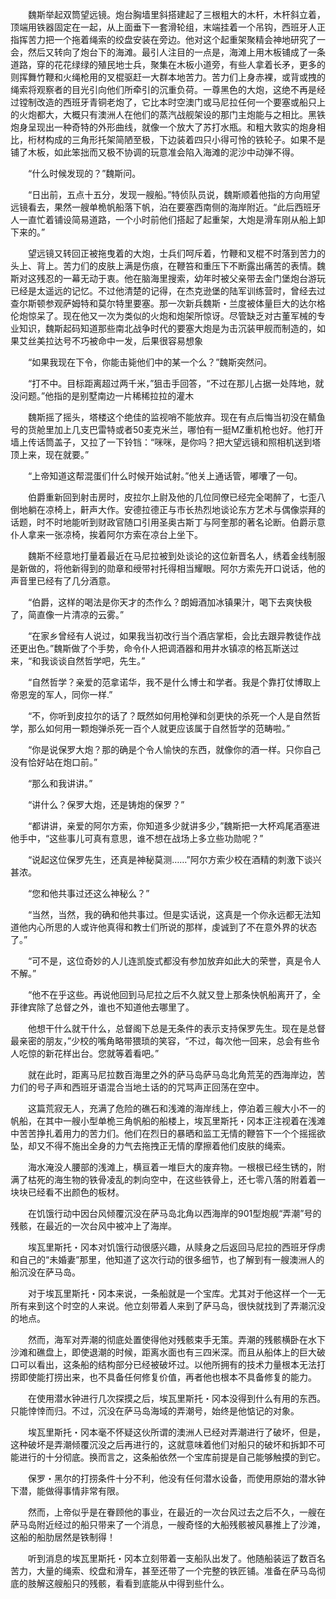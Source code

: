　　魏斯举起双筒望远镜。炮台胸墙里斜搭建起了三根粗大的木杆，木杆斜立着，顶端用铁器固定在一起，从上面垂下一套滑轮组，末端挂着一个吊钩，西班牙人正指挥苦力把一个拖着绳索的绞盘安装在旁边。他对这个起重架聚精会神地研究了一会，然后又转向了炮台下的海滩。最引人注目的一点是，海滩上用木板铺成了一条道路，穿的花花绿绿的殖民地士兵，聚集在木板小道旁，有些人拿着长矛，更多的则挥舞竹鞭和火绳枪用的叉棍驱赶一大群本地苦力。苦力们上身赤裸，或背或拽的绳索将观察者的目光引向他们所牵引的沉重负荷。一尊黑色的大炮，这绝不再是经过镗制改造的西班牙青铜老炮了，它比本时空澳门或马尼拉任何一个要塞或船只上的火炮都大，大概只有澳洲人在他们的蒸汽战舰架设的那门主炮能与之相比。黑铁炮身呈现出一种奇特的外形曲线，就像一个放大了苏打水瓶。和粗大敦实的炮身相比，桁材构成的三角形托架简陋至极，下边装着四只小得可怜的铁轮子。如果不是铺了木板，如此笨拙而又极不协调的玩意准会陷入海滩的泥沙中动弹不得。

　　“什么时候发现的？”魏斯问。

　　“日出前，五点十五分，发现一艘船。”特侦队员说，魏斯顺着他指的方向用望远镜看去，果然一艘单桅帆船落下帆，泊在要塞西南侧的海岸附近。“此后西班牙人一直忙着铺设简易道路，一个小时前他们搭起了起重架，大炮是滑车刚从船上卸下来的。”

　　望远镜又转回正被拖曳着的大炮，士兵们呵斥着，竹鞭和叉棍不时落到苦力的头上、背上。苦力们的皮肤上满是伤痕，在鞭笞和重压下不断露出痛苦的表情。魏斯对这残忍的一幕无动于衷。他在脑海里搜索，幼年时被父亲带去金门堡炮台游玩已经是太遥远的记忆。不过他清楚的记得，在杰克逊堡的陆军训练营时，曾经去过查尔斯顿参观萨姆特和莫尔特里要塞。那一次新兵魏斯・兰度被体量巨大的达尔格伦炮惊呆了。现在他又一次为类似的火炮和炮架所惊讶。尽管缺乏对古董军械的专业知识，魏斯起码知道那些南北战争时代的要塞大炮是为击沉装甲舰而制造的，如果艾丝美拉达号不巧被命中一发，后果很容易想象

　　“如果我现在下令，你能击毙他们中的某一个么？”魏斯突然问。

　　“打不中。目标距离超过两千米，”狙击手回答，“不过在那儿占据一处阵地，就没问题。”他指的是别墅南边一片稀稀拉拉的灌木

　　魏斯摇了摇头，塔楼这个绝佳的监视哨不能放弃。现在有点后悔当初没在鲭鱼号的货舱里加上几支巴雷特或者50麦克米兰，哪怕有一挺MZ重机枪也好。他打开墙上传话筒盖子，又拉了一下铃铛：“咪咪，是你吗？把大望远镜和照相机送到塔顶上来，现在就要。”

　　“上帝知道这帮混蛋们什么时候开始试射。”他关上通话管，嘟囔了一句。

　　伯爵重新回到射击房时，皮拉尔上尉及他的几位同僚已经完全喝醉了，七歪八倒地躺在凉椅上，鼾声大作。安德拉德正与市长热烈地谈论东方艺术与偶像崇拜的话题，时不时地能听到财政官随口引用圣奥古斯丁与阿奎那的著名论断。伯爵示意仆人拿来一张凉椅，挨着阿尔方索在凉台上坐下。

　　魏斯不经意地打量着最近在马尼拉被到处谈论的这位新晋名人，绣着金线制服是新做的，将他新得到的勋章和绶带衬托得相当耀眼。阿尔方索先开口说话，他的声音里已经有了几分酒意。

　　“伯爵，这样的喝法是你天才的杰作么？朗姆酒加冰镇果汁，喝下去爽快极了，简直像一片清凉的云雾。”

　　“在家乡曾经有人说过，如果我当初改行当个酒店掌柜，会比去跟异教徒作战还更出色。”魏斯做了个手势，命令仆人把调酒器和用井水镇凉的格瓦斯送过来，“和我谈谈自然哲学吧，先生。”

　　“自然哲学？亲爱的范拿诺华，我不是什么博士和学者。我是个靠打仗博取上帝恩宠的军人，同你一样.”

　　“不，你听到皮拉尔的话了？既然如何用枪弹和剑更快的杀死一个人是自然哲学，那么如何用一颗炮弹杀死一百个人就更应该属于自然哲学的范畴啦。”

　　“你是说保罗大炮？那的确是个令人愉快的东西，就像你的酒一样。只你自己没有恰好站在炮口前。”

　　“那么和我讲讲。”

　　“讲什么？保罗大炮，还是铸炮的保罗？”

　　“都讲讲，亲爱的阿尔方索，你知道多少就讲多少，”魏斯把一大杯鸡尾酒塞进他手中，“这些事儿可真有意思，谁不想在战场上多立些功勋呢？”

　　“说起这位保罗先生，还真是神秘莫测……”阿尔方索少校在酒精的刺激下谈兴甚浓。

　　“您和他共事过还这么神秘么？”

　　“当然，当然，我的确和他共事过。但是实话说，这真是一个你永远都无法知道他内心所思的人或许他真得和教士们所说的那样，虔诚到了不在意外界的状态了。”

　　“可不是，这位奇妙的人儿连凯旋式都没有参加放弃如此大的荣誉，真是令人不解。”

　　“他不在乎这些。再说他回到马尼拉之后不久就又登上那条快帆船离开了，全菲律宾除了总督之外，谁也不知道他去哪里了。

　　他想干什么就干什么，总督阁下总是无条件的表示支持保罗先生。现在是总督最亲密的朋友，”少校的嘴角略带猥琐的笑容，“不过，每次他一回来，总会有些令人吃惊的新花样出台。您就等着看吧。”

　　就在此时，距离马尼拉数百海里之外的萨马岛萨马岛北角荒芜的西海岸边，苦力们的号子声和西班牙语混合当地土话的的咒骂声正回荡在空中。

　　这篇荒寂无人，充满了危险的礁石和浅滩的海岸线上，停泊着三艘大小不一的帆船，在其中一艘小型单桅三角帆船的船楼上，埃瓦里斯托・冈本正注视着在浅滩中苦苦挣扎着用力的苦力们。他们在烈日的暴晒和监工无情的鞭笞下一个个摇摇欲坠，却又不得不施出全身的力气去拖拽正无情的摩擦着他们皮肤的绳索。

　　海水淹没人腰部的浅滩上，横亘着一堆巨大的废弃物。一根根已经生锈的，附满了枯死的海生物的铁骨凌乱的刺向空中，在这些铁骨上，还七零八落的附着着一块块已经看不出颜色的板材。

　　在饥饿行动中因台风倾覆沉没在萨马岛北角以西海岸的901型炮舰“弄潮”号的残骸，在最近的一次台风中被冲上了海岸。

　　埃瓦里斯托・冈本对饥饿行动很感兴趣，从赎身之后返回马尼拉的西班牙俘虏和自己的“未婚妻”那里，他知道了这次行动的很多细节，也了解到有一艘澳洲人的船沉没在萨马岛。

　　对于埃瓦里斯托・冈本来说，一条船就是一个宝库。尤其对于他这样一个一无所有来到这个时空的人来说。他立刻带着人来到了萨马岛，很快就找到了弄潮沉没的地点。

　　然而，海军对弄潮的彻底处置使得他对残骸束手无策。弄潮的残骸横卧在水下沙滩和礁盘上，即使退潮的时候，距离水面也有三四米深。而且从船体上的巨大破口可以看出，这条船的结构部分已经被破坏过。以他所拥有的技术力量根本无法打捞即使能打捞出来，也不具备任何修复价值，再者他也根本不具备修复的能力。

　　在使用潜水钟进行几次探摸之后，埃瓦里斯托・冈本没得到什么有用的东西。只能悻悻而归。不过，沉没在萨马岛海域的弄潮号，始终是他惦记的对象。

　　埃瓦里斯托・冈本毫不怀疑这伙所谓的澳洲人已经对弄潮进行了破坏，但是，这种破坏是弄潮倾覆沉没之后再进行的，这就意味着他们对船只的破坏和拆卸不可能进行的十分彻底。换而言之，这条船依然一个宝库前提是自己能够触摸的到它。

　　保罗・黑尔的打捞条件十分不利，他没有任何潜水设备，而使用原始的潜水钟下潜，能做得事情非常有限。

　　然而，上帝似乎是在眷顾他的事业，在最近的一次台风过去之后不久，一艘在萨马岛附近经过的船只带来了一个消息，一艘奇怪的大船残骸被风暴推上了沙滩，这船的船肋居然是铁制得！

　　听到消息的埃瓦里斯托・冈本立刻带着一支船队出发了。他随船装运了数百名苦力，大量的绳索、绞盘和滑车，甚至还带了一个完整的铁匠铺。准备在萨马岛彻底的肢解这艘船只的残骸，看看到底能从中得到些什么。
